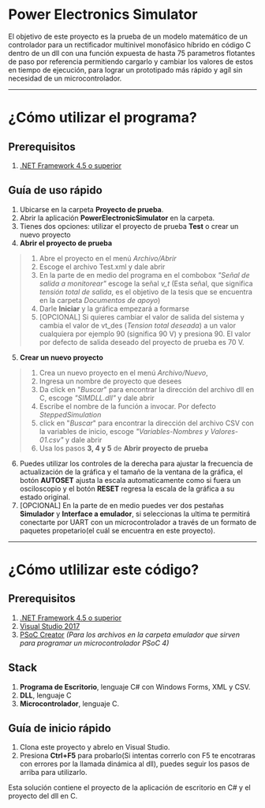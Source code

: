 # Power Electronics Simulator
El objetivo de este proyecto es la prueba de un modelo matemático de un controlador para un rectificador multinivel monofásico híbrido en código C 
dentro de un dll con una función expuesta de hasta 75 parametros flotantes de paso por referencia permitiendo cargarlo y cambiar los 
valores de estos en tiempo de ejecución, para lograr un prototipado más rápido y agíl sin necesidad de un microcontrolador.

-----
# ¿Cómo utilizar el programa?

## Prerequisitos
1. [.NET Framework 4.5 o superior](https://www.microsoft.com/es-mx/download/details.aspx?id=30653)

## Guía de uso rápido
1. Ubicarse en la carpeta **Proyecto de prueba**.
2. Abrir la aplicación **PowerElectronicSimulator** en la carpeta.
3. Tienes dos opciones: utilizar el proyecto de prueba **Test** o crear un nuevo proyecto
4. **Abrir el proyecto de prueba**
> 1. Abre el proyecto en el menú *Archivo/Abrir*
> 2. Escoge el archivo Test.xml y dale abrir
> 3. En la parte de en medio del programa en el combobox *"Señal de salida a monitorear"* escoge la señal *v_t* 
(Esta señal, que significa *tensión total de salida*, es el objetivo de la tesis que se encuentra en la carpeta *Documentos de apoyo*)
> 4. Darle **Iniciar** y la gráfica empezará a formarse
> 5. [OPCIONAL] Si quieres cambiar el valor de salida del sistema y cambia el valor de vt_des (*Tension total deseada*) 
a un valor cualquiera por ejemplo 90 (significa 90 V) y presiona 90. El valor por defecto de salida deseado del proyecto de prueba es 
70 V.
5. **Crear un nuevo proyecto**
> 1. Crea un nuevo proyecto en el menú *Archivo/Nuevo*, 
> 2. Ingresa un nombre de proyecto que desees
> 3. Da click en "*Buscar*" para encontrar la dirección del archivo dll en C, escoge *"SIMDLL.dll"* y dale abrir
> 4. Escribe el nombre de la función a invocar. Por defecto *SteppedSimulation*
> 5.  click en "*Buscar*" para encontrar la dirección del archivo CSV con la variables de inicio, 
escoge *"Variables-Nombres y Valores-01.csv"* y dale abrir
> 6. Usa los pasos **3, 4 y 5** de **Abrir proyecto de prueba** 
6. Puedes utilizar los controles de la derecha para ajustar la frecuencia de actualización de la gráfica y el tamaño de la ventana de 
la gráfica, el botón **AUTOSET** ajusta la escala automaticamente como si fuera un osciloscopio y el botón **RESET** regresa la
escala de la gráfica a su estado original.
7. [OPCIONAL] En la parte de en medio puedes ver dos pestañas **Simulador** y **Interface a emulador**, si seleccionas la ultima te 
permitirá
conectarte por UART con un microcontrolador a través de un formato de paquetes propetario(el cuál se encuentra en este proyecto).


-----
# ¿Cómo utlilizar este código?

## Prerequisitos
1. [.NET Framework 4.5 o superior](https://www.microsoft.com/es-mx/download/details.aspx?id=30653)
2. [Visual Studio 2017](https://www.visualstudio.com/es/?rr=https%3A%2F%2Fwww.google.com.mx%2F)
3. [PSoC Creator](http://www.cypress.com/products/psoc-creator-integrated-design-environment-ide) 
*(Para los archivos en la carpeta emulador que sirven para programar un microcontrolador PSoC 4)*

## Stack
1. **Programa de Escritorio**, lenguaje C# con Windows Forms, XML y CSV.
2. **DLL**, lenguaje C
3. **Microcontrolador**, lenguaje C.

## Guía de inicio rápido
1. Clona este proyecto y abrelo en Visual Studio.
2. Presiona **Ctrl+F5** para probarlo(Si intentas correrlo con F5 te encotraras con errores por la llamada dinámica al dll), 
puedes seguir los pasos de arriba para utilizarlo.

Esta solución contiene el proyecto de la aplicación de escritorio en C# y el proyecto del dll en C.


